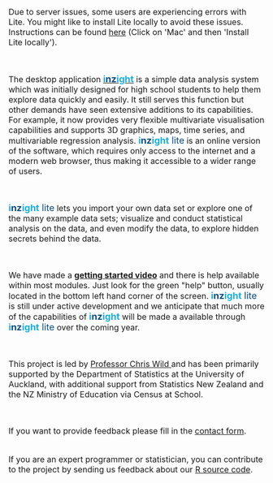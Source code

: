 <font size = "3">

Due to server issues, some users are experiencing errors with Lite. You might like to install Lite locally to avoid these issues. Instructions can be found <a href="https://inzight.nz/install/">here</a> (Click on 'Mac' and then 'Install Lite locally').

<br>

The desktop application <a href="https://www.stat.auckland.ac.nz/~wild/iNZight/"><font size = "4" color = "18afe3"><b>i<font color = "094b85">nz</font>ight</b></font></a> is a simple data analysis system which was initially designed for high school students to help them explore data quickly and easily. It still serves this function but other demands have seen extensive additions to its capabilities. For example, it now provides very flexible multivariate visualisation capabilities and supports 3D graphics, maps, time series, and multivariable regression analysis. <font size = "4" color = "18afe3"><b>i<font color = "094b85">nz</font>ight</b><font color = "094b85"> lite</font></b></font> is an online version of the software, which requires only access to the internet and a modern web browser, thus making it accessible to a wider range of users.

<br>

<font size = "4" color = "18afe3"><b>i<font color = "094b85">nz</font>ight</b><font color = "094b85"> lite</font></b></font> lets you import your own data set or explore one of the many example data sets; visualize and conduct statistical analysis on the data, and even modify the data, to explore hidden secrets behind the data.

<br>

We have made a <a href="https://www.stat.auckland.ac.nz/~wild/iNZightLite/IntroMovie.html"><b>getting started video</b></a> and there is help available within most modules. Just look for the green "help" button, usually located in the bottom left hand corner of the screen.  <font size = "4" color = "18afe3"><b>i<font color = "094b85">nz</font>ight</b><font color = "094b85"> lite</font></b></font> is still under active development and we anticipate that much more of the capabilities of <font size = "4" color = "18afe3"><b>i<font color = "094b85">nz</font>ight</b></font> will be made a available through <font size = "4" color = "18afe3"><b>i<font color = "094b85">nz</font>ight</b><font color = "094b85"> lite</font></b></font> over the coming year.

<br>

This project is led by <a href = "http://www.stat.auckland.ac.nz/~wild" target="_blank"> Professor Chris Wild </a> and has been primarily supported by the Department of Statistics at the University of Auckland, with additional support from Statistics New Zealand and the NZ Ministry of Education via Census at School.

<br>

If you want to provide feedback please fill in the <a href="http://inzight.nz/support/contact?v=lite">contact form</a>.

<br>
If you are an expert programmer or statistician, you can contribute to the project by sending us feedback about our <a href = "https://github.com/iNZightVIT" target="_blank">R source code</a>.


</font>
